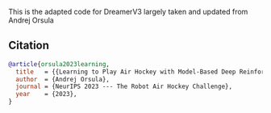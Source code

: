 This is the adapted code for DreamerV3 largely taken and updated from Andrej Orsula

## Citation

```bibtex
@article{orsula2023learning,
  title   = {{Learning to Play Air Hockey with Model-Based Deep Reinforcement Learning}},
  author  = {Andrej Orsula},
  journal = {NeurIPS 2023 --- The Robot Air Hockey Challenge},
  year    = {2023},
}
```
